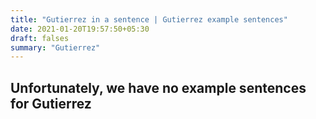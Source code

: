 ```yaml
---
title: "Gutierrez in a sentence | Gutierrez example sentences"
date: 2021-01-20T19:57:50+05:30
draft: falses
summary: "Gutierrez"
---
```

## Unfortunately, we have no example sentences for Gutierrez                 
